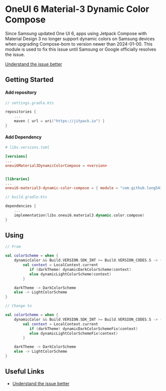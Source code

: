# OneUI 6 Material-3 Dynamic Color Compose

Since Samsung updated One UI 6, apps using Jetpack Compose with Material Design 3 no longer support dynamic colors on Samsung devices when upgrading Compose-bom to version newer than 2024-01-00. This module is used to fix this issue until Samsung or Google officially resolves the issue.

[Understand the issue better](https://github.com/material-components/material-components-android/issues/3924)

## Getting Started

#### Add repository

```kts
// settings.gradle.kts 

repositories {
    ...
    maven { url = uri("https://jitpack.io") }
}
```
#### Add Dependency
```toml
# libs.versions.toml 

[versions]
...
oneui6Material3DynamicColorCompose = <version>


[libraries]
...
oneui6-material3-dynamic-color-compose = { module = "com.github.long5436:oneui6-material3-dynamic-color-compose", version.ref = "oneui6Material3DynamicColorCompose" }
```

```kts
// build.gradle.kts

dependencies {
    ...
    implementation(libs.oneui6.material3.dynamic.color.compose)
}

```

## Using

```kt
// From

val colorScheme = when {
    dynamicColor && Build.VERSION.SDK_INT >= Build.VERSION_CODES.S -> {
        val context = LocalContext.current
           if (darkTheme) dynamicDarkColorScheme(context) 
           else dynamicLightColorScheme(context)
        }

    darkTheme -> DarkColorScheme 
    else -> LightColorScheme
}
```

```kt
// Change to

val colorScheme = when {
    dynamicColor && Build.VERSION.SDK_INT >= Build.VERSION_CODES.S -> {
        val context = LocalContext.current
           if (darkTheme) dynamicDarkColorSchemeFix(context) 
           else dynamicLightColorSchemeFix(context)
        }

    darkTheme -> DarkColorScheme 
    else -> LightColorScheme
}
```
## Useful Links
- [Understand the issue better](https://github.com/material-components/material-components-android/issues/3924)
